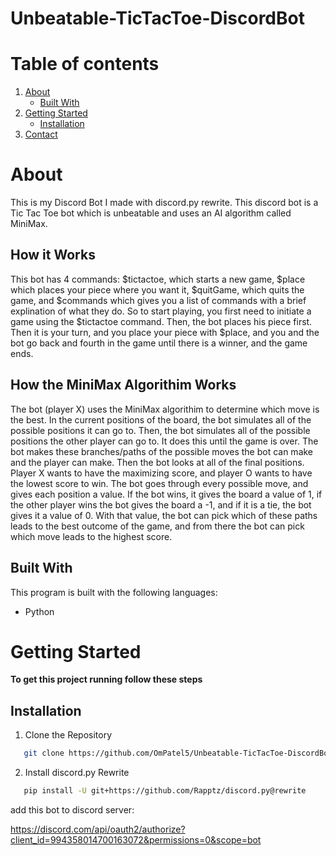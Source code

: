 # Unbeatable-TicTacToe-DiscordBot 

# Table of contents
1. [About](#about)
    * [Built With](#builtwith)
2. [Getting Started](#gettingstarted)
    * [Installation](#installation) 
3. [Contact](#contact)

# About <a name="about"></a>
This is my Discord Bot I made with discord.py rewrite. This discord bot is a Tic Tac Toe bot which is unbeatable and uses an AI algorithm called MiniMax.

## How it Works
This bot has 4 commands: $tictactoe, which starts a new game, $place which places your piece where you want it, $quitGame, which quits the game, and $commands which gives you a list of commands with a brief explination of what they do. So to start playing, you first need to initiate a game using the $tictactoe command. Then, the bot places his piece first. Then it is your turn, and you place your piece with $place, and you and the bot go back and fourth in the game until there is a winner, and the game ends. 

## How the MiniMax Algorithim Works
The bot (player X) uses the MiniMax algorithim to determine which move is the best. In the current positions of the board, the bot simulates all of the possible positions it can go to. Then, the bot simulates all of the possible positions the other player can go to. It does this until the game is over. The bot makes these branches/paths of the possible moves the bot can make and the player can make. Then the bot looks at all of the final positions. Player X wants to have the maximizing score, and player O wants to have the lowest score to win. The bot goes through every possible move, and gives each position a value. If the bot wins, it gives the board a value of 1, if the other player wins the bot gives the board a -1, and if it is a tie, the bot gives it a value of 0. With that value, the bot can pick which of these paths leads to the best outcome of the game, and from there the bot can pick which move leads to the highest score.

## Built With <a name="builtwith"></a>
This program is built with the following languages:
* Python

# Getting Started <a name="gettingstarted"></a>
**To get this project running follow these steps**

## Installation <a name="installation"></a>
1. Clone the Repository
```sh
   git clone https://github.com/OmPatel5/Unbeatable-TicTacToe-DiscordBot.git
   ```
2. Install discord.py Rewrite
```sh
   pip install -U git+https://github.com/Rapptz/discord.py@rewrite
   ```

add this bot to discord server:


https://discord.com/api/oauth2/authorize?client_id=994358014700163072&permissions=0&scope=bot
